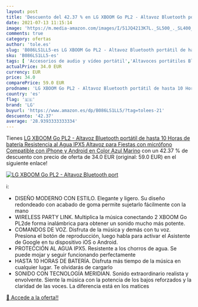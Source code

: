 ```yaml
---
layout: post
title: 'Descuento del 42.37 % en LG XBOOM Go PL2 - Altavoz Bluetooth port'
date: 2021-07-13 11:15:14
image: 'https://m.media-amazon.com/images/I/51JQ4213K7L._SL500_._SL400_.jpg'
comments: true
category: ofertas
author: 'tole.es'
slug: 'B086LS1LL5-es LG XBOOM Go PL2 - Altavoz Bluetooth portátil de hasta 10...'
sku: 'B086LS1LL5-es'
tags: [ 'Accesorios de audio y vídeo portátil','Altavoces portátiles Bluetooth','Altavoces portátiles y altavoces con puerto dock','Audio y vídeo portátil','Electrónica','iphone','lg', ]
actualPrice: 34.0 EUR
currency: EUR
price: 34.0
comparePrice: 59.0 EUR
prodname: 'LG XBOOM Go PL2 - Altavoz Bluetooth portátil de hasta 10 Horas de batería  Resistencia al Agua IPX5  Altavoz para Fiestas con micrófono Compatible con iPhone y Android en Color Azul Marino'
country: 'es'
flag: '🇪🇸'
brand: 'LG'
buyurl: 'https://www.amazon.es/dp/B086LS1LL5/?tag=tolees-21'
descuento: '42.37'
average: '28.9393333333334'
---
```


Tienes [LG XBOOM Go PL2 - Altavoz Bluetooth portátil de hasta 10 Horas de batería  Resistencia al Agua IPX5  Altavoz para Fiestas con micrófono Compatible con iPhone y Android en Color Azul Marino](https://www.amazon.es/dp/B086LS1LL5/?tag=tolees-21) con un 42.37 % de descuento con precio de oferta de 34.0 EUR (original: 59.0 EUR) en el siguiente enlace!

[![LG XBOOM Go PL2 - Altavoz Bluetooth port](https://m.media-amazon.com/images/I/51JQ4213K7L._SL500_._SL400_.jpg)](https://www.amazon.es/dp/B086LS1LL5/?tag=tolees-21)

ℹ️:

- DISEÑO MODERNO CON ESTILO. Elegante y ligero. Su diseño redondeado con acabado de goma permite sujetarlo fácilmente con la mano
- WIRELESS PARTY LINK. Multiplica la música conectando 2 XBOOM Go PL2de forma inalámbrica para obtener un sonido mucho más potente.
- COMANDOS DE VOZ. Disfruta de la música y demás con tu voz. Presiona el botón de reproducción, luego habla para activar el Asistente de Google en tu dispositivo iOS o Android.
- PROTECCIÓN AL AGUA IPX5. Resistente a los chorros de agua. Se puede mojar y seguir funcionando perfectamente
- HASTA 10 HORAS DE BATERÍA. Disfruta más tiempo de la música en cualquier lugar. Te olvidarás de cargarlo
- SONIDO CON TECNOLOGÍA MERIDIAN. Sonido extraordinario realista y envolvente. Siente la música con la potencia de los bajos reforzados y la claridad de las voces. La diferencia está en los matices

[🛒 Accede a la oferta!!](https://www.amazon.es/dp/B086LS1LL5/?tag=tolees-21)
